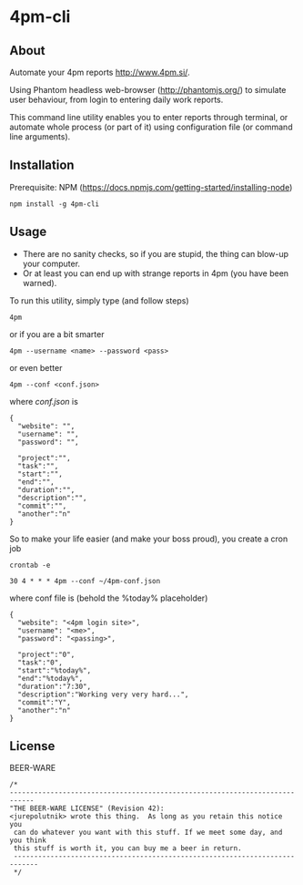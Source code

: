 4pm-cli
======================================================================

About
---------------------------
Automate your 4pm reports http://www.4pm.si/. 

Using Phantom headless web-browser (http://phantomjs.org/) to simulate user behaviour, from login to entering daily work reports.

This command line utility enables you to enter reports through terminal, or automate whole
process (or part of it) using configuration file (or command line arguments).


Installation
---------------------------
Prerequisite: NPM (https://docs.npmjs.com/getting-started/installing-node)

```
npm install -g 4pm-cli
```

Usage
---------------------------
* There are no sanity checks, so if you are stupid, the thing can blow-up your computer. 
* Or at least you can end up with strange reports in 4pm (you have been warned).

To run this utility, simply type (and follow steps)

```
4pm
```

or if you are a bit smarter

```
4pm --username <name> --password <pass>
```

or even better

```
4pm --conf <conf.json>
```

where *conf.json* is

```
{
  "website": "",
  "username": "",
  "password": "",

  "project":"",
  "task":"",
  "start":"",
  "end":"",
  "duration":"",
  "description":"",
  "commit":"",
  "another":"n"
}

```

So to make your life easier (and make your boss proud), you create a cron job

```
crontab -e

30 4 * * * 4pm --conf ~/4pm-conf.json

```

where conf file is  (behold the %today% placeholder)

```
{
  "website": "<4pm login site>",
  "username": "<me>",
  "password": "<passing>",

  "project":"0",
  "task":"0",
  "start":"%today%",
  "end":"%today%",
  "duration":"7:30",
  "description":"Working very very hard...",
  "commit":"Y",
  "another":"n"
}

```

License
----------------------------------------------
BEER-WARE

```
/*
----------------------------------------------------------------------------
"THE BEER-WARE LICENSE" (Revision 42):
<jurepolutnik> wrote this thing.  As long as you retain this notice you
 can do whatever you want with this stuff. If we meet some day, and you think
 this stuff is worth it, you can buy me a beer in return.   
 ----------------------------------------------------------------------------
 */
 ```
